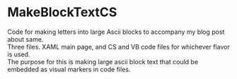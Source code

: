 # MakeBlockTextCS
Code for making letters into large Ascii blocks to accompany my blog post about same.  
Three files. XAML main page, and CS and VB code files for whichever flavor is used.   
The purpose for this is making large ascii block text that could be embedded as visual markers in code files.
